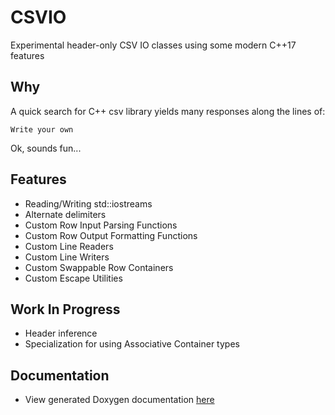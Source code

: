 # CSVIO

Experimental header-only CSV IO classes using some modern C++17 features

## Why

A quick search for C++ csv library yields many responses along the lines of:

`Write your own`

Ok, sounds fun...


## Features
 *  Reading/Writing std::iostreams
 *  Alternate delimiters
 *  Custom Row Input Parsing Functions
 *  Custom Row Output Formatting Functions
 *  Custom Line Readers
 *  Custom Line Writers
 *  Custom Swappable Row Containers
 *  Custom Escape Utilities

## Work In Progress
 *  Header inference
 *  Specialization for using Associative Container types

## Documentation
 *  View generated Doxygen documentation [here](https://mguid65.github.io/csvio/docs/html)
